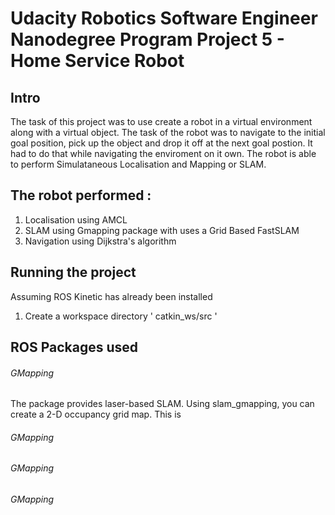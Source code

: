 # Udacity Robotics Software Engineer Nanodegree Program Project 5 - Home Service Robot
## Intro
The task of this project was to use create a robot in a virtual environment along with a virtual object. The task of the robot was to navigate to the initial goal position, pick up the object and drop it off at the next goal postion. It had to do that while navigating the enviroment on it own. The robot is able to perform Simulataneous Localisation and Mapping or SLAM.

## The robot performed :
1. Localisation using AMCL
2. SLAM using Gmapping package with uses a Grid Based FastSLAM 
3. Navigation using Dijkstra's algorithm

## Running the project 
Assuming ROS Kinetic has already been installed
1. Create a workspace directory ' catkin_ws/src '

## ROS Packages used
###### GMapping
The package provides laser-based SLAM. Using slam_gmapping, you can create a 2-D occupancy grid map. This is  
###### GMapping
###### GMapping
###### GMapping
